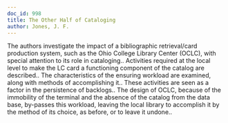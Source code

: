 ```yaml
---
doc_id: 998
title: The Other Half of Cataloging
author: Jones, J. F.
---
```


The authors investigate the impact of a bibliographic retrieval/card
production system, such as the Ohio College Library Center (OCLC), with special
attention to its role in cataloging.. Activities required at the local level to
make the LC card a functioning component of the catalog are described.. The
characteristics of the ensuring workload are examined, along with methods of
accomplishing it.. These activities are seen as a factor in the persistence of
backlogs.. The design of OCLC, because of the immobility of the terminal and
the absence of the catalog from the data base, by-passes this workload, leaving 
the local library to accomplish it by the method of its choice, as before, or 
to leave it undone..